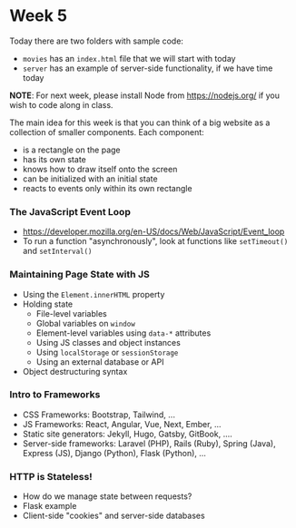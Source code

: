 # Week 5

Today there are two folders with sample code:

* `movies` has an `index.html` file that we will start with today
* `server` has an example of server-side functionality, if we have time today

**NOTE**: For next week, please install Node from https://nodejs.org/ if you wish to code along in class.

The main idea for this week is that you can think of a big website as a collection
of smaller components.  Each component:

* is a rectangle on the page
* has its own state
* knows how to draw itself onto the screen
* can be initialized with an initial state
* reacts to events only within its own rectangle

### The JavaScript Event Loop

* https://developer.mozilla.org/en-US/docs/Web/JavaScript/Event_loop
* To run a function "asynchronously", look at functions like `setTimeout()` and `setInterval()`

### Maintaining Page State with JS

* Using the `Element.innerHTML` property
* Holding state
  * File-level variables
  * Global variables on `window`
  * Element-level variables using `data-*` attributes
  * Using JS classes and object instances
  * Using `localStorage` or `sessionStorage`
  * Using an external database or API
* Object destructuring syntax

### Intro to Frameworks

* CSS Frameworks: Bootstrap, Tailwind, ...
* JS Frameworks: React, Angular, Vue, Next, Ember, ...
* Static site generators: Jekyll, Hugo, Gatsby, GitBook, ....
* Server-side frameworks: Laravel (PHP), Rails (Ruby), Spring (Java), Express (JS), Django (Python), Flask (Python),  ...

### HTTP is Stateless!

* How do we manage state between requests?
* Flask example
* Client-side "cookies" and server-side databases

